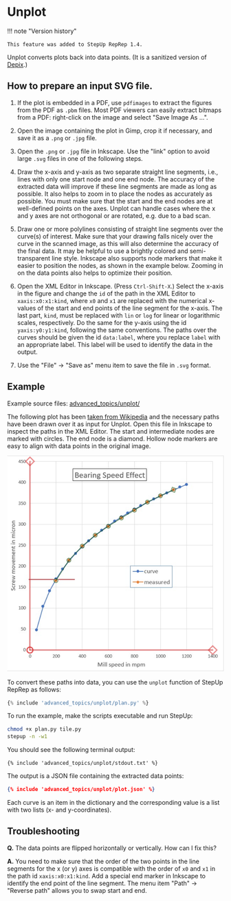 # Unplot

!!! note "Version history"

    This feature was added to StepUp RepRep 1.4.

Unplot converts plots back into data points.
(It is a sanitized version of [Depix](https://github.com/tovrstra/depix).)


## How to prepare an input SVG file.

1. If the plot is embedded in a PDF, use `pdfimages`
   to extract the figures from the PDF as `.pbm` files.
   Most PDF viewers can easily extract bitmaps from a PDF:
   right-click on the image and select "Save Image As ...".

2. Open the image containing the plot in Gimp,
   crop it if necessary, and save it as a `.png` or `.jpg` file.

3. Open the `.png` or `.jpg` file in Inkscape.
   Use the "link" option to avoid large `.svg` files in one of the following steps.

4. Draw the x-axis and y-axis as two separate straight line segments,
   i.e., lines with only one start node and one end node.
   The accuracy of the extracted data will improve
   if these line segments are made as long as possible.
   It also helps to zoom in to place the nodes as accurately as possible.
   You must make sure that the start and the end nodes are at well-defined points on the axes.
   Unplot can handle cases where the x and y axes are not orthogonal or are rotated,
   e.g. due to a bad scan.

5. Draw one or more polylines consisting of straight line segments
   over the curve(s) of interest.
   Make sure that your drawing falls nicely over the curve in the scanned image,
   as this will also determine the accuracy of the final data.
   It may be helpful to use a brightly colored and semi-transparent line style.
   Inkscape also supports node markers that make it easier to position the nodes,
   as shown in the example below.
   Zooming in on the data points also helps to optimize their position.

6. Open the XML Editor in Inkscape. (Press `Ctrl-Shift-X`.)
   Select the x-axis in the figure
   and change the `id` of the path in the XML Editor to `xaxis:x0:x1:kind`,
   where `x0` and `x1` are replaced with the numerical x-values of
   the start and end points of the line segment for the x-axis.
   The last part, `kind`, must be replaced with `lin` or `log`
   for linear or logarithmic scales, respectively.
   Do the same for the y-axis using the id `yaxis:y0:y1:kind`,
   following the same conventions.
   The paths over the curves should be given the id `data:label`,
   where you replace `label` with an appropriate label.
   This label will be used to identify the data in the output.

7. Use the "File" -> "Save as" menu item to save the file in `.svg` format.


## Example

Example source files: [advanced_topics/unplot/](https://github.com/reproducible-reporting/stepup-reprep/tree/main/docs/advanced_topics/unplot)

The following plot has been [taken from Wikipedia](https://en.m.wikipedia.org/wiki/File:Measured_Bearing_Speed_Effect_data_and_curve.jpg)
and the necessary paths have been drawn over it as input for Unplot.
Open this file in Inkscape to inspect the paths in the XML Editor.
The start and intermediate nodes are marked with circles.
The end node is a diamond.
Hollow node markers are easy to align with data points in the original image.

![plot](unplot/plot.svg)

To convert these paths into data, you can use the `unplot` function of StepUp RepRep as follows:

```python
{% include 'advanced_topics/unplot/plan.py' %}
```
To run the example, make the scripts executable and run StepUp:

```bash
chmod +x plan.py tile.py
stepup -n -w1
```

You should see the following terminal output:

```
{% include 'advanced_topics/unplot/stdout.txt' %}
```

The output is a JSON file containing the extracted data points:

```json
{% include 'advanced_topics/unplot/plot.json' %}
```

Each curve is an item in the dictionary
and the corresponding value is a list with two lists (x- and y-coordinates).

## Troubleshooting

**Q.**
The data points are flipped horizontally or vertically. How can I fix this?

**A.**
You need to make sure that the order of the two points in the line segments for the x
(or y) axes is compatible with the order of `x0` and `x1` in the path id
`xaxis:x0:x1:kind`.
Add a special end marker in Inkscape to identify the end point of the line segment.
The menu item "Path" -> "Reverse path" allows you to swap start and end.
